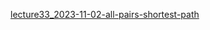 [lecture33_2023-11-02-all-pairs-shortest-path](../../mooc/hias-algorithm/lecture33_2023-11-02-all-pairs-shortest-path.pdf)